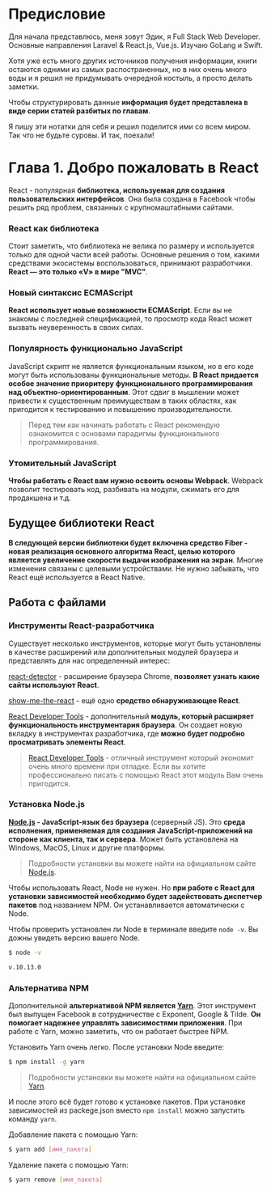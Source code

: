 # Предисловие

Для начала представлюсь, меня зовут Эдик, я Full Stack Web Developer. Основные направления Laravel & React.js, Vue.js. Изучаю GoLang и Swift.

Хотя уже есть много других источников получения информации, книги остаются одними из самых распостраненных, но в них очень много воды и я решил не придумывать очередной костыль, а просто делать заметки.

Чтобы структурировать данные **информация будет представлена в виде серии статей разбитых по главам**.

Я пишу эти нотатки для себя и решил поделится ими со всем миром. Так что не будьте суровы. И так, поехали!

# Глава 1. Добро пожаловать в React

React - популярная **библиотека, используемая для создания пользовательских интерфейсов**. Она была создана в Facebook чтобы решить ряд проблем, связанных с крупномаштабными сайтами.

### React как библиотека

Стоит заметить, что библиотека не велика по размеру и используется только для одной части всей работы. Основные решения о том, какими средствами экосистемы воспользоваться, принимают разработчики. **React — это только «V» в мире "MVC"**.

### Новый синтаксис ECMAScript

**React использует новые возможности ECMAScript**. Если вы не знакомы с последней спецификацией, то просмотр кода React может вызвать неуверенность в своих силах.

### Популярность функционально JavaScript

JavaScript скрипт не является функциональным языком, но в его коде могут быть использованы функциональные методы. **В React придается особое значение приоритеру функционального программирования над объектно-ориентированным**. Этот сдвиг в мышлении может привести к существенным преимуществам в таких областях, как пригодится к тестированию и повышению производительности.

> Перед тем как начинать работать с React рекомендую ознакомится с основами парадигмы функционального программирования.

### Утомительный JavaScript

**Чтобы работать с React вам нужно освоить основы Webpack**. Webpack позволит тестировать код, разбивать на модули, сжимать его для продакшена и т.д.

## Будущее библиотеки React

**В следующей версии библиотеки будет включена средство Fiber - новая реализация основного алгоритма React, целью которого является увеличение скорости выдачи изображения на экран**. Многие изменения связаны с целевыми устройствами. Не нужно забывать, что React ещё используется в React Native.

## Работа с файлами

### Инструменты React-разработчика

Существует несколько инструментов, которые могут быть установлены в качестве расширений или дополнительных модулей браузера и представлять для нас определенный интерес:

[react-detector](https://chrome.google.com/webstore/detail/react-detector/jaaklebbenondhkanegppccanebkdjlh) - расширение браузера Chrome, **позволяет узнать какие сайты используют React**.

[show-me-the-react](https://chrome.google.com/webstore/detail/show-me-the-react/iaebolhfcmodobkanmaahdhnlplncbnd) - ещё одно **средство обнаруживающее React**.

[React Developer Tools](https://chrome.google.com/webstore/detail/react-developer-tools/fmkadmapgofadopljbjfkapdkoienihi) - дополнительный **модуль, который расширяет функциональность инструментария браузера**. Он создает новую вкладку в инструментах разработчика, где **можно будет подробно просматривать элементы React**.

> [React Developer Tools](https://chrome.google.com/webstore/detail/react-developer-tools/fmkadmapgofadopljbjfkapdkoienihi) - отличный инструмент который экономит очень много времени при отладке. Если вы хотите профессионально писать с помощью React этот модуль Вам очень пригодится.

### Установка Node.js

**[Node.js](https://nodejs.org/en/) - JavaScript-язык без браузера** (серверный JS). Это **среда исполнения, применяемая для создания JavaScript-приложений на стороне как клиента, так и сервера**. Может быть установлена на Windows, MacOS, Linux и другие платформы.

> Подробности установки вы можете найти на официальном сайте [Node.js](https://nodejs.org/en/).

Чтобы использовать React, Node не нужен. Но **при работе с React для установки зависимостей необходимо будет задействовать диспетчер пакетов** под названием NPM. Он устанавливается автоматически с Node.

Чтобы проверить установлен ли Node в терминале введите `node -v`. Вы дожны увидеть версию вашего Node.

```bash
$ node -v

v.10.13.0
```

### Альтернатива NPM

Дополнительной **альтернативой NPM является [Yarn](https://yarnpkg.com/en/)**. Этот инструмент был выпущен Facebook в сотрудничестве с Exponent, Google & Tilde. **Он помогает надежнее управлять зависимостями приложения**. При работе с Yarn, можно заметить, что он работает быстрее NPM.

Установить Yarn очень легко. После установки Node введите:

```bash
$ npm install -g yarn
```

> Подробности установки вы можете найти на официальном сайте [Yarn](https://yarnpkg.com/en/).

И после этого всё будет готово к установке пакетов. При установке зависимостей из packege.json вместо `npm install` можно запустить команду `yarn`.

Добавление пакета с помощью Yarn:

```bash
$ yarn add [имя_пакета]
```

Удаление пакета с помощью Yarn:

```bash
$ yarn remove [имя_пакета]
```
